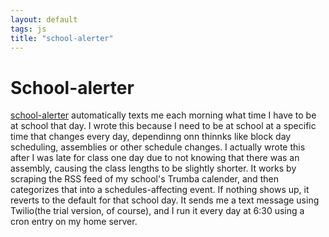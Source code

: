 ```yaml
---
layout: default
tags: js
title: "school-alerter"
---
```

# School-alerter
[school-alerter](https://github.com/nicohman/school-alerter) automatically texts me each morning what time I have to be at school that day. I wrote this because I need to be at school at a specific time that changes every day, dependinng onn thinnks like block day scheduling, assemblies or other schedule changes. I actually wrote this after I was late for class one day due to not knowing that there was an assembly, causing the class lengths to be slightly shorter. It works by scraping the RSS feed of my school's Trumba calender, and then categorizes that into a schedules-affecting event. If nothing shows up, it reverts to the default for that school day. It sends me a text message using Twilio(the trial version, of course), and I run it every day at 6:30 using a cron entry on my home server.
